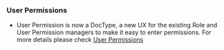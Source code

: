 ### User Permissions
- User Permission is now a DocType, a new UX for the existing Role and User Permission managers to make it easy to enter permissions. For more details please check <a href="https://erpnext.org/docs/user/manual/en/setting-up/users-and-permissions/user-permissions">User Permissions</a>